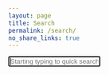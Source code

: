 ```yaml
---
layout: page
title: Search
permalink: /search/
no_share_links: true
---
```


<div id="search-container">
    <input type="text" id="search-input" placeholder="Starting typing to quick search..." autofocus>
    <ul id="search-results-container"></ul>
</div>

<script src="{{ site.baseurl }}/assets/js/simple-jekyll-search.min.js" type="text/javascript"></script>

<script>
    SimpleJekyllSearch({
    searchInput: document.getElementById('search-input'),
    resultsContainer: document.getElementById('search-results-container'),
    searchResultTemplate: '<div class="search-item"><a href="{url}"><h2 class="search-item search-title">{title}</h1></a><div class="search-item search-date">{date}</div></div>',
    json: '{{ site.baseurl }}/search.json'
    // ,fuzzy: true,
    });
</script>
